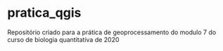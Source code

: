 # pratica_qgis
Repositório criado para a prática de geoprocessamento do modulo 7 do curso de biologia quantitativa de 2020
